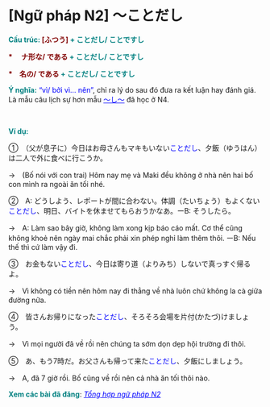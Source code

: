 # [Ngữ pháp N2] 〜ことだし
<div class="entry-content">
<p><span style="color: #008080;"><strong>Cấu trúc: <span style="color: #800000;">[ふつう]</span> + ことだし/ ことですし</strong></span></p>
<p><span style="color: #008080;"><strong><span style="color: #800000;">* 　ナ形な/ である</span> + ことだし/ ことですし</strong></span></p>
<p><span style="color: #008080;"><strong><span style="color: #800000;">*　名の/ である</span> + ことだし/ ことですし</strong></span></p>
<p><span style="color: #008080;"><strong>Ý nghĩa:</strong></span> <span style="color: #0000ff;">“vì/ bởi vì… nên”</span>, chỉ ra lý do sau đó đưa ra kết luận hay đánh giá. Là mẫu câu lịch sự hơn mẫu <span style="color: #0000ff;"><a href="https://bikae.net/ngu-phap/ngu-phap-n4-%ef%bd%9e%e3%81%97%ef%bd%9e/" style="color: #0000ff;" target="_blank">〜し〜</a></span> đã học ở N4.</p>
<p><!-- inside_article4_japanese_responsive --><br/>
<ins class="adsbygoogle adslot_1" data-ad-client="ca-pub-2233580070484357" data-ad-slot="4413057825" style="display: inline-block;"></ins><br/>
<script>// <![CDATA[
(adsbygoogle = window.adsbygoogle || []).push({});
// ]]&gt;</script></p>
<p><strong><span style="color: #008080;">Ví dụ:</span></strong></p>
<p>①　（父が息子に）今日はお母さんもマキもいない<span style="color: #0000ff;">ことだし</span>、夕飯（ゆうはん）は二人で外に食べに行こうか。</p>
<p>→　(Bố nói với con trai) Hôm nay mẹ và Maki đều không ở nhà nên hai bố con mình ra ngoài ăn tối nhé.</p>
<p>②　A: どうしよう、レポートが間に合わない。体調（たいちょう）もよくない<span style="color: #0000ff;">ことだし</span>、明日、バイトを休ませてもらおうかなあ。ーB: そうしたら。</p>
<p>→　A: Làm sao bây giờ, không làm xong kịp báo cáo mất. Cơ thể cũng không khoẻ nên ngày mai chắc phải xin phép nghỉ làm thêm thôi. ーB: Nếu thế thì cứ làm vậy đi.</p>
<p>③　お金もない<span style="color: #0000ff;">ことだし</span>、今日は寄り道（よりみち）しないで真っすぐ帰るよ。</p>
<p>→　Vì không có tiền nên hôm nay đi thẳng về nhà luôn chứ không la cà giữa đường nữa.</p>
<p>④　皆さんお帰りになった<span style="color: #0000ff;">ことだし</span>、そろそろ会場を片付(かたづ)けましょう。</p>
<p>→　Vì mọi người đã về rồi nên chúng ta sớm dọn dẹp hội trường đi thôi.</p>
<p>⑤　あ、もう7時だ。お父さんも帰って来た<span style="color: #0000ff;">ことだし</span>、夕飯にしましょう。</p>
<p>→　A, đã 7 giờ rồi. Bố cũng về rồi nên cả nhà ăn tối thôi nào.</p>
<p><strong><span style="color: #008080;">Xem các bài đã đăng</span></strong>: <span style="color: #0000ff;"><em><a href="https://bikae.net/ngu-phap/tong-hop-ngu-phap-n2/" style="color: #0000ff;" target="_blank">Tổng hợp ngữ pháp N2</a></em></span></p>

</div>